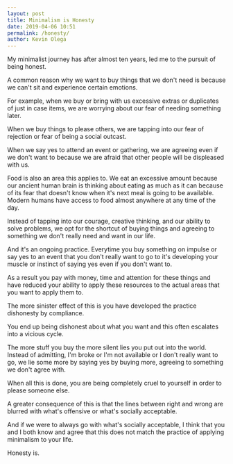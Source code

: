 ```yaml
--- 
layout: post 
title: Minimalism is Honesty
date: 2019-04-06 10:51
permalink: /honesty/ 
author: Kevin Olega 
--- 
```

My minimalist journey has after almost ten years, led me to the pursuit of being honest.

A common reason why we want to buy things that we don't need is because we can't sit and experience certain emotions. 

For example, when we buy or bring with us excessive extras or duplicates of just in case items, we are worrying about our fear of needing something later.

When we buy things to please others, we are tapping into our fear of rejection or fear of being a social outcast.

When we say yes to attend an event or gathering, we are agreeing even if we don't want to because we are afraid that other people will be displeased with us.

Food is also an area this applies to. We eat an excessive amount because our ancient human brain is thinking about eating as much as it can because of its fear that doesn't know when it's next meal is going to be available. Modern humans have access to food almost anywhere at any time of the day.

Instead of tapping into our courage, creative thinking, and our ability to solve problems, we opt for the shortcut of buying things and agreeing to something we don't really need and want in our life.

And it's an ongoing practice. Everytime you buy something on impulse or say yes to an event that you don't really want to go to it's developing your muscle or instinct of saying yes even if you don't want to.

As a result you pay with money, time and attention for these things and have reduced your ability to apply these resources to the actual areas that you want to apply them to.

The more sinister effect of this is you have developed the practice dishonesty by compliance.

You end up being dishonest about what you want and this often escalates into a vicious cycle.

The more stuff you buy the more silent lies you put out into the world. Instead of admitting, I'm broke or I'm not available or I don't really want to go, we lie some more by saying yes by buying more, agreeing to something we don't agree with.

When all this is done, you are being completely cruel to yourself in order to please someone else.

A greater consequence of this is that the lines between right and wrong are blurred with what's offensive or what's socially acceptable.

And if we were to always go with what's socially acceptable, I think that you and I both know and agree that this does not match the practice of applying minimalism to your life.

Honesty is.